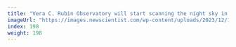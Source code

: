 ```yaml
---
title: "Vera C. Rubin Observatory will start scanning the night sky in 2024"
imageUrl: "https://images.newscientist.com/wp-content/uploads/2023/12/19172918/SEI_184082907.jpg?width=788"
index: 198
weight: 198
---
```

